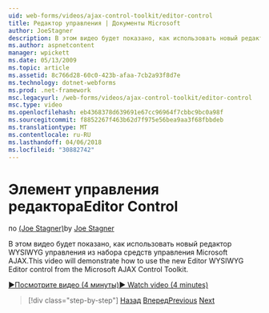 ```yaml
---
uid: web-forms/videos/ajax-control-toolkit/editor-control
title: Редактор управления | Документы Microsoft
author: JoeStagner
description: В этом видео будет показано, как использовать новый редактор WYSIWYG управления из набора средств управления Microsoft AJAX.
ms.author: aspnetcontent
manager: wpickett
ms.date: 05/13/2009
ms.topic: article
ms.assetid: 8c766d28-60c0-423b-afaa-7cb2a93f8d7e
ms.technology: dotnet-webforms
ms.prod: .net-framework
msc.legacyurl: /web-forms/videos/ajax-control-toolkit/editor-control
msc.type: video
ms.openlocfilehash: eb4368378d639691e67cc96964f7cbbc9bc0a98f
ms.sourcegitcommit: f8852267f463b62d7f975e56bea9aa3f68fbbdeb
ms.translationtype: MT
ms.contentlocale: ru-RU
ms.lasthandoff: 04/06/2018
ms.locfileid: "30882742"
---
```

<a name="editor-control"></a><span data-ttu-id="73066-103">Элемент управления редактора</span><span class="sxs-lookup"><span data-stu-id="73066-103">Editor Control</span></span>
====================
<span data-ttu-id="73066-104">по [(Joe Stagner)](https://github.com/JoeStagner)</span><span class="sxs-lookup"><span data-stu-id="73066-104">by [Joe Stagner](https://github.com/JoeStagner)</span></span>

<span data-ttu-id="73066-105">В этом видео будет показано, как использовать новый редактор WYSIWYG управления из набора средств управления Microsoft AJAX.</span><span class="sxs-lookup"><span data-stu-id="73066-105">This video will demonstrate how to use the new Editor WYSIWYG Editor control from the Microsoft AJAX Control Toolkit.</span></span>

[<span data-ttu-id="73066-106">&#9654;Посмотрите видео (4 минуты)</span><span class="sxs-lookup"><span data-stu-id="73066-106">&#9654; Watch video (4 minutes)</span></span>](https://channel9.msdn.com/Blogs/ASP-NET-Site-Videos/editor-control)

> [!div class="step-by-step"]
> <span data-ttu-id="73066-107">[Назад](combo-box.md)
> [Вперед](editor-control-custom.md)</span><span class="sxs-lookup"><span data-stu-id="73066-107">[Previous](combo-box.md)
[Next](editor-control-custom.md)</span></span>
